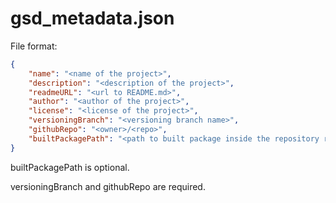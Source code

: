 # gsd_metadata.json

File format:

```json
{
    "name": "<name of the project>",
    "description": "<description of the project>",
    "readmeURL": "<url to README.md>",
    "author": "<author of the project>",
    "license": "<license of the project>",
    "versioningBranch": "<versioning branch name>",
    "githubRepo": "<owner>/<repo>",
    "builtPackagePath": "<path to built package inside the repository root>",
}
```

builtPackagePath is optional.

versioningBranch and githubRepo are required.
